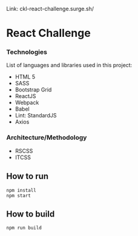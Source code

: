 Link: ckl-react-challenge.surge.sh/

# React Challenge

### Technologies
List of languages and libraries used in this project:
- HTML 5
- SASS
- Bootstrap Grid
- ReactJS
- Webpack
- Babel
- Lint: StandardJS
- Axios

### Architecture/Methodology
- RSCSS
- ITCSS

## How to run
```
npm install
npm start
```

## How to build
```
npm run build
```
